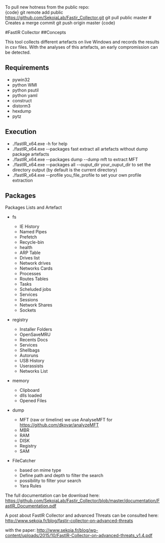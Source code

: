 To pull new hotness from the public repo:  
{code}
git remote add public https://github.com/SekoiaLab/Fastir_Collector.git
git pull public master # Creates a merge commit
git push origin master
{code}

#FastIR Collector
##Concepts

This tool collects different artefacts on live Windows and records the results in csv files. With the analyses of this artefacts, an early compromission can be detected.
## Requirements
- pywin32
- python WMI
- python psutil
- python yaml
- construct
- distorm3
- hexdump
- pytz

## Execution
- ./fastIR_x64.exe -h for help
- ./fastIR_x64.exe --packages fast  extract all artefacts without dump package artefacts
- ./fastIR_x64.exe --packages dump --dump mft to extract MFT
- ./fastIR_x64.exe --packages all --ouput_dir your_ouput_dir to set the directory output (by default is the current directory)
- ./fastIR_x64.exe --profile you_file_profile to set your own profile extraction

## Packages

Packages Lists and Artefact

  * fs
    * IE History
    * Named Pipes
    * Prefetch
    * Recycle-bin
    * health
    * ARP Table
    * Drives list
    * Network drives
    * Networks Cards
    * Processes
    * Routes Tables
    * Tasks
    * Scheluded jobs
    * Services
    * Sessions
    * Network Shares
    * Sockets

  * registry
    * Installer Folders
    * OpenSaveMRU
    * Recents Docs
    * Services
    * Shellbags
    * Autoruns
    * USB History
    * Userassists
    * Networks List

  * memory
    * Clipboard
    * dlls loaded
    * Opened Files

  * dump
    * MFT (raw or timeline) we use AnalyseMFT for https://github.com/dkovar/analyzeMFT
    * MBR
    * RAM
    * DISK
    * Registry
    * SAM
    
  * FileCatcher
    * based on mime type
    * Define path and depth to filter the search
    * possibility to filter your search
    * Yara Rules
    
The full documentation can be download here: https://github.com/SekoiaLab/Fastir_Collector/blob/master/documentation/FastIR_Documentation.pdf

A post about FastIR Collector and advanced Threats can be consulted here:  http://www.sekoia.fr/blog/fastir-collector-on-advanced-threats

with the paper:  http://www.sekoia.fr/blog/wp-content/uploads/2015/10/FastIR-Collector-on-advanced-threats_v1.4.pdf
